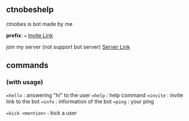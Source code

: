 ## ctnobeshelp ##
ctnobes is bot made by me

**prefix**: `=`
[Invite Link](https://discord.com/api/oauth2/authorize?client_id=819201244122972171&permissions=271707254&scope=bot)

join my server (not support bot server) [Server Link](https://discord.gg/KCRVtgUJ7y)

## commands 
### (with usage)

`=hello` : answering "hi" to the user
`=help` : help command
`=invite` : invite link to the bot
`=info` : information of the bot
`=ping` : your ping

`=kick <mention>` : kick a user
